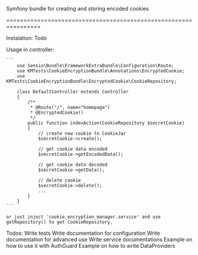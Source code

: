Symfony bundle for creating and storing encoded cookies

================================================================

Instalation:
	Todo
	
Usage in controller:
	
	```
		use Sensio\Bundle\FrameworkExtraBundle\Configuration\Route;
		use KMTests\CookieEncryptionBundle\Annotations\EncryptedCookie;
		use KMTests\CookieEncryptionBundle\EncryptedCookie\CookieRepository;
		
		class DefaultController extends Controller
		{
			/**
			 * @Route("/", name="homepage")
			 * @EncryptedCookie()
			 */
			public function indexAction(CookieRepository $secretCookie)
			{
				// create new cookie to CookieJar
				$secretCookie->create();
				
				// get cookie data encoded
				$secretCookie->getEncodedData();
				
				// get cookie data decoded
				$secretCookie->getData();
				
				// delete cookie
				$secretCookie->delete();
				...
			}
		}
	```
	
	or just inject 'cookie_encryption_manager.service' and use getRepository() to get CookieRepository.
	
Todos:
	Write tests
	Write documentation for configuration
	Write documentation for advanced use
	Write service documentations
	Example on how to use it with AuthGuard
	Example on how to write DataProviders
	